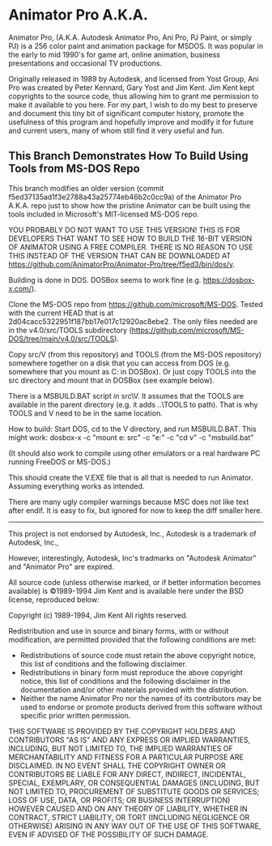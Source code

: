 Animator Pro A.K.A.
===================

Animator Pro, (A.K.A. Autodesk Animator Pro, Ani Pro, PJ Paint, or simply PJ) 
is a 256 color paint and animation package for MSDOS. It was popular 
in the early to mid 1990's for game art, online animation, 
business presentations and occasional TV productions.

Originally released in 1989 by Autodesk, and licensed from Yost Group, Ani Pro 
was created by Peter Kennard, Gary Yost and Jim Kent. Jim Kent kept copyrights 
to the source code, thus allowing him to grant me permission to make it 
available to you here. For my part, I wish to do my best to preserve and 
document this tiny bit of significant computer history, promote the usefulness 
of this program and hopefully improve and modify it for future and current 
users, many of whom still find it very useful and fun.

This Branch Demonstrates How To Build Using Tools from MS-DOS Repo
------------------------------------------------------------------
This branch modifies an older version (commit
f5ed37135ad1f3e2788a43a25774eb46b2c0cc9a) of the Animator Pro A.K.A. repo just
to show how the pristine Animator can be built using the tools included in
Microsoft's MIT-licensed MS-DOS repo.

YOU PROBABLY DO NOT WANT TO USE THIS VERSION! THIS IS FOR DEVELOPERS THAT WANT
TO SEE HOW TO BUILD THE 16-BIT VERSION OF ANIMATOR USING A FREE COMPILER. THERE
IS NO REASON TO USE THIS INSTEAD OF THE VERSION THAT CAN BE DOWNLOADED AT
https://github.com/AnimatorPro/Animator-Pro/tree/f5ed3/bin/dos/v.

Building is done in DOS. DOSBox seems to work fine (e.g. https://dosbox-x.com/).

Clone the MS-DOS repo from https://github.com/microsoft/MS-DOS. Tested
with the current HEAD that is at 2d04cacc5322951f187bb17e017c12920ac8ebe2.
The only files needed are in the v4.0/src/TOOLS subdirectory
(https://github.com/microsoft/MS-DOS/tree/main/v4.0/src/TOOLS).

Copy src/V (from this repository) and TOOLS (from the MS-DOS
repository) somewhere together on a disk that you can access
from DOS (e.g. somewhere that you mount as C: in DOSBox).
Or just copy TOOLS into the src directory and mount
that in DOSBox (see example below).

There is a MSBUILD.BAT script in src\V. It assumes that
the TOOLS are available in the parent directory (e.g. it
adds ..\TOOLS to path). That is why TOOLS and V need to
be in the same location.

How to build: Start DOS, cd to the V directory, and run
MSBUILD.BAT. This might work:
    dosbox-x -c "mount e: src" -c "e:" -c "cd v" -c "msbuild.bat"

(It should also work to compile using other emulators or a
real hardware PC running FreeDOS or MS-DOS.)

This should create the V.EXE file that is all that is needed
to run Animator. Assuming everything works as intended.

There are many ugly compiler warnings because MSC does not like
text after endif. It is easy to fix, but ignored for now to
keep the diff smaller here.

---

This project is not endorsed by Autodesk, Inc., 
Autodesk is a trademark of Autodesk, Inc.,

However, interestingly, Autodesk, Inc's tradmarks on "Autodesk Animator" 
and "Animator Pro" are expired. 

All source code  (unless otherwise marked, or if better information 
becomes available) is ©1989-1994 Jim Kent and is available here under 
the BSD license, reproduced below:

Copyright (c) 1989-1994, Jim Kent All rights reserved.
 
Redistribution and use in source and binary forms, with or without modification, are permitted provided that the following conditions are met:

 * Redistributions of source code must retain the above copyright notice, this list of conditions and the following disclaimer.
 * Redistributions in binary form must reproduce the above copyright notice, this list of conditions and the following disclaimer in the documentation and/or other materials provided with the distribution.
 * Neither the name Animator Pro nor the names of its contributors may be used to endorse or promote products derived from this software without specific prior written permission. 

THIS SOFTWARE IS PROVIDED BY THE COPYRIGHT HOLDERS AND CONTRIBUTORS "AS IS" AND ANY EXPRESS OR IMPLIED WARRANTIES, INCLUDING, BUT NOT LIMITED TO, THE IMPLIED WARRANTIES OF MERCHANTABILITY AND FITNESS FOR A PARTICULAR PURPOSE ARE DISCLAIMED. IN NO EVENT SHALL THE COPYRIGHT OWNER OR CONTRIBUTORS BE LIABLE FOR ANY DIRECT, INDIRECT, INCIDENTAL, SPECIAL, EXEMPLARY, OR CONSEQUENTIAL DAMAGES (INCLUDING, BUT NOT LIMITED TO, PROCUREMENT OF SUBSTITUTE GOODS OR SERVICES; LOSS OF USE, DATA, OR PROFITS; OR BUSINESS INTERRUPTION) HOWEVER CAUSED AND ON ANY THEORY OF LIABILITY, WHETHER IN CONTRACT, STRICT LIABILITY, OR TORT (INCLUDING NEGLIGENCE OR OTHERWISE) ARISING IN ANY WAY OUT OF THE USE OF THIS SOFTWARE, EVEN IF ADVISED OF THE POSSIBILITY OF SUCH DAMAGE.
